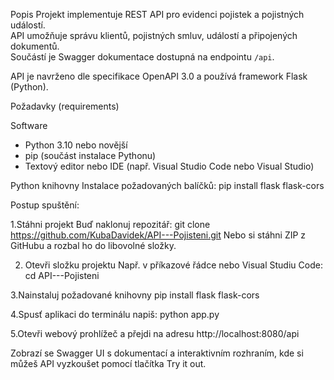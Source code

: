 Popis
Projekt implementuje REST API pro evidenci pojistek a pojistných událostí.  
API umožňuje správu klientů, pojistných smluv, událostí a připojených dokumentů.  
Součástí je Swagger dokumentace dostupná na endpointu `/api`.

API je navrženo dle specifikace OpenAPI 3.0 a používá framework Flask (Python).

Požadavky (requirements)

Software
- Python 3.10 nebo novější  
- pip (součást instalace Pythonu)  
- Textový editor nebo IDE (např. Visual Studio Code nebo Visual Studio)

Python knihovny
Instalace požadovaných balíčků:
pip install flask flask-cors



Postup spuštění:

1.Stáhni projekt
Buď naklonuj repozitář:
git clone https://github.com/KubaDavidek/API---Pojisteni.git
Nebo si stáhni ZIP z GitHubu a rozbal ho do libovolné složky.

2. Otevři složku projektu
Např. v příkazové řádce nebo Visual Studiu Code:
cd API---Pojisteni

3.Nainstaluj požadované knihovny
pip install flask flask-cors

4.Spusť aplikaci
do terminálu napiš: python app.py

5.Otevři webový prohlížeč a přejdi na adresu
http://localhost:8080/api


Zobrazí se Swagger UI s dokumentací a interaktivním rozhraním, kde si můžeš API vyzkoušet pomocí tlačítka Try it out.

